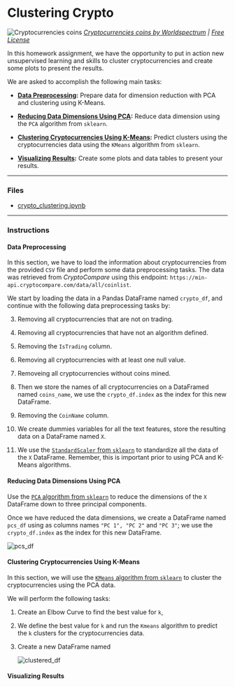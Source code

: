 #  Clustering Crypto

![Cryptocurrencies coins](Images/cryptocurrencies-coins.jpg)
_[Cryptocurrencies coins by Worldspectrum](https://www.pexels.com/@worldspectrum?utm_content=attributionCopyText&utm_medium=referral&utm_source=pexels) | [Free License](https://www.pexels.com/photo-license/)_



In this homework assignment, we have the opportunity to put in action  new unsupervised learning and skills to cluster cryptocurrencies and create some plots to present the results.

We are asked to accomplish the following main tasks:

* **[Data Preprocessing](#Data-Preprocessing):** Prepare data for dimension reduction with PCA and clustering using K-Means.

* **[Reducing Data Dimensions Using PCA](#Reducing-Data-Dimensions-Using-PCA):** Reduce data dimension using the `PCA` algorithm from `sklearn`.

* **[Clustering Cryptocurrencies Using K-Means](#Clustering-Cryptocurrencies-Using-K-Means):** Predict clusters using the cryptocurrencies data using the `KMeans` algorithm from `sklearn`.

* **[Visualizing Results](#Visualizing-Results):** Create some plots and data tables to present your results.


---

### Files

* [crypto_clustering.ipynb](crypto_clustering.ipynb)

---

### Instructions

#### Data Preprocessing

In this section, we have to load the information about cryptocurrencies from the provided `CSV` file and perform some data preprocessing tasks. The data was retrieved from  _CryptoCompare_ using this endpoint: `https://min-api.cryptocompare.com/data/all/coinlist`.

We start by loading the data in a Pandas DataFrame named `crypto_df`, and continue with the following data preprocessing tasks by:

3. Removing all cryptocurrencies that are not on trading.

4. Removing all cryptocurrencies that have not an algorithm defined.

5. Removing the `IsTrading` column.

6. Removing all cryptocurrencies with at least one null value.

7. Removeing all cryptocurrencies without coins mined.

9. Then we store the names of all cryptocurrencies on a DataFramed named `coins_name`, we use the `crypto_df.index` as the index for this new DataFrame.

10. Removing the `CoinName` column.

11. We create dummies variables for all the text features, store the resulting data on a DataFrame named `X`.

12. We use the [`StandardScaler` from `sklearn`](https://scikit-learn.org/stable/modules/generated/sklearn.preprocessing.StandardScaler.html) to standardize all the data of the `X` DataFrame. Remember, this is important prior to using PCA and K-Means algorithms.

#### Reducing Data Dimensions Using PCA

Use the [`PCA` algorithm from `sklearn`](https://scikit-learn.org/stable/modules/generated/sklearn.decomposition.PCA.html) to reduce the dimensions of the `X` DataFrame down to three principal components.

Once we have reduced the data dimensions, we create a DataFrame named `pcs_df` using as columns names `"PC 1", "PC 2"` and `"PC 3"`; we  use the `crypto_df.index` as the index for this new DataFrame.


![pcs_df](Images/pcs_df.png)

#### Clustering Cryptocurrencies Using K-Means

In this section, we will use the [`KMeans` algorithm from `sklearn`](https://scikit-learn.org/stable/modules/generated/sklearn.cluster.KMeans.html) to cluster the cryptocurrencies using the PCA data.

We will perform the following tasks:

1. Create an Elbow Curve to find the best value for `k`, 

2. We define the best value for `k` and run the `Kmeans` algorithm to predict the `k` clusters for the cryptocurrencies data. 

3. Create a new DataFrame named 

    ![clustered_df](Images/clustered_df.png)

#### Visualizing Results

